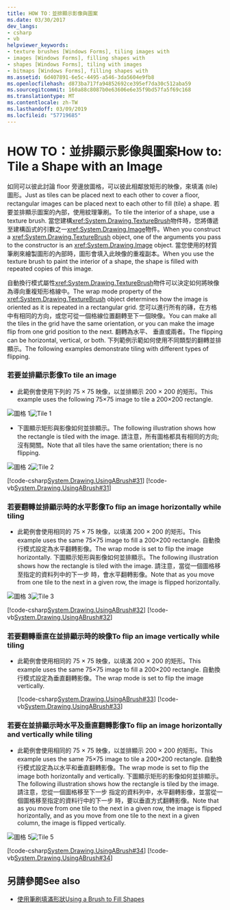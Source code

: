 ```yaml
---
title: HOW TO：並排顯示影像與圖案
ms.date: 03/30/2017
dev_langs:
- csharp
- vb
helpviewer_keywords:
- texture brushes [Windows Forms], tiling images with
- images [Windows Forms], filling shapes with
- shapes [Windows Forms], tiling with images
- bitmaps [Windows Forms], filling shapes with
ms.assetid: 6d407891-6e5c-4495-a546-3da5604e9fb8
ms.openlocfilehash: d873ba717fa94852692ce395ef7da30c512aba59
ms.sourcegitcommit: 160a88c8087b0e63606e6e35f9bd57fa5f69c168
ms.translationtype: MT
ms.contentlocale: zh-TW
ms.lasthandoff: 03/09/2019
ms.locfileid: "57719685"
---
```

# <a name="how-to-tile-a-shape-with-an-image"></a><span data-ttu-id="653bd-102">HOW TO：並排顯示影像與圖案</span><span class="sxs-lookup"><span data-stu-id="653bd-102">How to: Tile a Shape with an Image</span></span>
<span data-ttu-id="653bd-103">如同可以彼此討論 floor 旁邊放圖格，可以彼此相鄰放矩形的映像，來填滿 (tile) 圖形。</span><span class="sxs-lookup"><span data-stu-id="653bd-103">Just as tiles can be placed next to each other to cover a floor, rectangular images can be placed next to each other to fill (tile) a shape.</span></span> <span data-ttu-id="653bd-104">若要並排顯示圖案的內部，使用紋理筆刷。</span><span class="sxs-lookup"><span data-stu-id="653bd-104">To tile the interior of a shape, use a texture brush.</span></span> <span data-ttu-id="653bd-105">當您建構<xref:System.Drawing.TextureBrush>物件時，您將傳遞至建構函式的引數之一<xref:System.Drawing.Image>物件。</span><span class="sxs-lookup"><span data-stu-id="653bd-105">When you construct a <xref:System.Drawing.TextureBrush> object, one of the arguments you pass to the constructor is an <xref:System.Drawing.Image> object.</span></span> <span data-ttu-id="653bd-106">當您使用的材質筆刷來繪製圖形的內部時，圖形會填入此映像的重複副本。</span><span class="sxs-lookup"><span data-stu-id="653bd-106">When you use the texture brush to paint the interior of a shape, the shape is filled with repeated copies of this image.</span></span>  
  
 <span data-ttu-id="653bd-107">自動換行模式屬性<xref:System.Drawing.TextureBrush>物件可以決定如何將映像為導向重複矩形格線中。</span><span class="sxs-lookup"><span data-stu-id="653bd-107">The wrap mode property of the <xref:System.Drawing.TextureBrush> object determines how the image is oriented as it is repeated in a rectangular grid.</span></span> <span data-ttu-id="653bd-108">您可以進行所有的磚，在方格中有相同的方向，或您可從一個格線位置翻轉至下一個映像。</span><span class="sxs-lookup"><span data-stu-id="653bd-108">You can make all the tiles in the grid have the same orientation, or you can make the image flip from one grid position to the next.</span></span> <span data-ttu-id="653bd-109">翻轉為水平、 垂直或兩者。</span><span class="sxs-lookup"><span data-stu-id="653bd-109">The flipping can be horizontal, vertical, or both.</span></span> <span data-ttu-id="653bd-110">下列範例示範如何使用不同類型的翻轉並排顯示。</span><span class="sxs-lookup"><span data-stu-id="653bd-110">The following examples demonstrate tiling with different types of flipping.</span></span>  
  
### <a name="to-tile-an-image"></a><span data-ttu-id="653bd-111">若要並排顯示影像</span><span class="sxs-lookup"><span data-stu-id="653bd-111">To tile an image</span></span>  
  
-   <span data-ttu-id="653bd-112">此範例會使用下列的 75 × 75 映像，以並排顯示 200 × 200 的矩形。</span><span class="sxs-lookup"><span data-stu-id="653bd-112">This example uses the following 75×75 image to tile a 200×200 rectangle.</span></span>  
  
 <span data-ttu-id="653bd-113">![圖格 1](./media/tile1.gif "tile1")</span><span class="sxs-lookup"><span data-stu-id="653bd-113">![Tile 1](./media/tile1.gif "tile1")</span></span>  
  
-   <span data-ttu-id="653bd-114">下圖顯示矩形與影像如何並排顯示。</span><span class="sxs-lookup"><span data-stu-id="653bd-114">The following illustration shows how the rectangle is tiled with the image.</span></span> <span data-ttu-id="653bd-115">請注意，所有圖格都具有相同的方向;沒有開關。</span><span class="sxs-lookup"><span data-stu-id="653bd-115">Note that all tiles have the same orientation; there is no flipping.</span></span>  
  
 <span data-ttu-id="653bd-116">![圖格 2](./media/tile2.gif "tile2")</span><span class="sxs-lookup"><span data-stu-id="653bd-116">![Tile 2](./media/tile2.gif "tile2")</span></span>  
  
 [!code-csharp[System.Drawing.UsingABrush#31](~/samples/snippets/csharp/VS_Snippets_Winforms/System.Drawing.UsingABrush/CS/Class1.cs#31)]
 [!code-vb[System.Drawing.UsingABrush#31](~/samples/snippets/visualbasic/VS_Snippets_Winforms/System.Drawing.UsingABrush/VB/Class1.vb#31)]  
  
### <a name="to-flip-an-image-horizontally-while-tiling"></a><span data-ttu-id="653bd-117">若要翻轉並排顯示時的水平影像</span><span class="sxs-lookup"><span data-stu-id="653bd-117">To flip an image horizontally while tiling</span></span>  
  
-   <span data-ttu-id="653bd-118">此範例會使用相同的 75 × 75 映像，以填滿 200 × 200 的矩形。</span><span class="sxs-lookup"><span data-stu-id="653bd-118">This example uses the same 75×75 image to fill a 200×200 rectangle.</span></span> <span data-ttu-id="653bd-119">自動換行模式設定為水平翻轉影像。</span><span class="sxs-lookup"><span data-stu-id="653bd-119">The wrap mode is set to flip the image horizontally.</span></span> <span data-ttu-id="653bd-120">下圖顯示矩形與影像如何並排顯示。</span><span class="sxs-lookup"><span data-stu-id="653bd-120">The following illustration shows how the rectangle is tiled with the image.</span></span> <span data-ttu-id="653bd-121">請注意，當從一個圖格移至指定的資料列中的下一步 時，會水平翻轉影像。</span><span class="sxs-lookup"><span data-stu-id="653bd-121">Note that as you move from one tile to the next in a given row, the image is flipped horizontally.</span></span>  
  
 <span data-ttu-id="653bd-122">![圖格 3](./media/tile3.gif "tile3")</span><span class="sxs-lookup"><span data-stu-id="653bd-122">![Tile 3](./media/tile3.gif "tile3")</span></span>  
  
 [!code-csharp[System.Drawing.UsingABrush#32](~/samples/snippets/csharp/VS_Snippets_Winforms/System.Drawing.UsingABrush/CS/Class1.cs#32)]
 [!code-vb[System.Drawing.UsingABrush#32](~/samples/snippets/visualbasic/VS_Snippets_Winforms/System.Drawing.UsingABrush/VB/Class1.vb#32)]  
  
### <a name="to-flip-an-image-vertically-while-tiling"></a><span data-ttu-id="653bd-123">若要翻轉垂直在並排顯示時的映像</span><span class="sxs-lookup"><span data-stu-id="653bd-123">To flip an image vertically while tiling</span></span>  
  
-   <span data-ttu-id="653bd-124">此範例會使用相同的 75 × 75 映像，以填滿 200 × 200 的矩形。</span><span class="sxs-lookup"><span data-stu-id="653bd-124">This example uses the same 75×75 image to fill a 200×200 rectangle.</span></span> <span data-ttu-id="653bd-125">自動換行模式設定為垂直翻轉影像。</span><span class="sxs-lookup"><span data-stu-id="653bd-125">The wrap mode is set to flip the image vertically.</span></span>  
  
     [!code-csharp[System.Drawing.UsingABrush#33](~/samples/snippets/csharp/VS_Snippets_Winforms/System.Drawing.UsingABrush/CS/Class1.cs#33)]
     [!code-vb[System.Drawing.UsingABrush#33](~/samples/snippets/visualbasic/VS_Snippets_Winforms/System.Drawing.UsingABrush/VB/Class1.vb#33)]  
  
### <a name="to-flip-an-image-horizontally-and-vertically-while-tiling"></a><span data-ttu-id="653bd-126">若要在並排顯示時水平及垂直翻轉影像</span><span class="sxs-lookup"><span data-stu-id="653bd-126">To flip an image horizontally and vertically while tiling</span></span>  
  
-   <span data-ttu-id="653bd-127">此範例會使用相同的 75 × 75 映像，以並排顯示 200 × 200 的矩形。</span><span class="sxs-lookup"><span data-stu-id="653bd-127">This example uses the same 75×75 image to tile a 200×200 rectangle.</span></span> <span data-ttu-id="653bd-128">自動換行模式設定為以水平和垂直翻轉影像。</span><span class="sxs-lookup"><span data-stu-id="653bd-128">The wrap mode is set to flip the image both horizontally and vertically.</span></span> <span data-ttu-id="653bd-129">下圖顯示矩形的影像如何並排顯示。</span><span class="sxs-lookup"><span data-stu-id="653bd-129">The following illustration shows how the rectangle is tiled by the image.</span></span> <span data-ttu-id="653bd-130">請注意，您從一個圖格移至下一步 指定的資料列中，水平翻轉影像，並當從一個圖格移至指定的資料行中的下一步 時，要以垂直方式翻轉影像。</span><span class="sxs-lookup"><span data-stu-id="653bd-130">Note that as you move from one tile to the next in a given row, the image is flipped horizontally, and as you move from one tile to the next in a given column, the image is flipped vertically.</span></span>  
  
 <span data-ttu-id="653bd-131">![圖格 5](./media/tile5.gif "tile5")</span><span class="sxs-lookup"><span data-stu-id="653bd-131">![Tile 5](./media/tile5.gif "tile5")</span></span>  
  
 [!code-csharp[System.Drawing.UsingABrush#34](~/samples/snippets/csharp/VS_Snippets_Winforms/System.Drawing.UsingABrush/CS/Class1.cs#34)]
 [!code-vb[System.Drawing.UsingABrush#34](~/samples/snippets/visualbasic/VS_Snippets_Winforms/System.Drawing.UsingABrush/VB/Class1.vb#34)]  
  
## <a name="see-also"></a><span data-ttu-id="653bd-132">另請參閱</span><span class="sxs-lookup"><span data-stu-id="653bd-132">See also</span></span>
- [<span data-ttu-id="653bd-133">使用筆刷填滿形狀</span><span class="sxs-lookup"><span data-stu-id="653bd-133">Using a Brush to Fill Shapes</span></span>](using-a-brush-to-fill-shapes.md)
